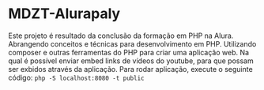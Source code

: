 # MDZT-Alurapaly
Este projeto é resultado da conclusão da formação em PHP na Alura. Abrangendo conceitos e técnicas para desenvolvimento em PHP. Utilizando composer e outras ferramentas do PHP para criar uma aplicação web.
Na qual é possível enviar embed links de vídeos do youtube, para que possam ser exbidos através da aplicação.
Para rodar aplicação, execute o seguinte código:
`php -S localhost:8080 -t public`
